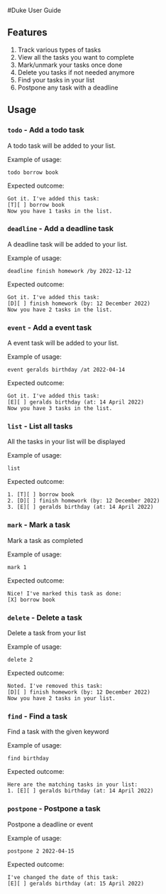 #Duke User Guide

## Features 
1. Track various types of tasks
2. View all the tasks you want to complete
3. Mark/unmark your tasks once done
4. Delete you tasks if not needed anymore
5. Find your tasks in your list 
6. Postpone any task with a deadline

## Usage

### `todo` - Add a todo task

A todo task will be added to your list.

Example of usage: 

`todo borrow book`

Expected outcome:

```
Got it. I've added this task:
[T][ ] borrow book
Now you have 1 tasks in the list.
```

### `deadline` - Add a deadline task

A deadline task will be added to your list.

Example of usage:

`deadline finish homework /by 2022-12-12 `

Expected outcome:

```
Got it. I've added this task:
[D][ ] finish homework (by: 12 December 2022)
Now you have 2 tasks in the list.
```
### `event` - Add a event task

A event task will be added to your list.

Example of usage:

`event geralds birthday /at 2022-04-14 `

Expected outcome:

```
Got it. I've added this task:
[E][ ] geralds birthday (at: 14 April 2022)
Now you have 3 tasks in the list.
```
### `list` - List all tasks

All the tasks in your list will be displayed

Example of usage:

`list`

Expected outcome:

```
1. [T][ ] borrow book
2. [D][ ] finish homework (by: 12 December 2022)
3. [E][ ] geralds birthday (at: 14 April 2022)
```
### `mark` - Mark a task

Mark a task as completed

Example of usage:

`mark 1`

Expected outcome:

```
Nice! I've marked this task as done:
[X] borrow book 
```

### `delete` - Delete a task

Delete a task from your list

Example of usage:

`delete 2`

Expected outcome:

```
Noted. I've removed this task:
[D][ ] finish homework (by: 12 December 2022)
Now you have 2 tasks in your list.
```

### `find` - Find a task

Find a task with the given keyword

Example of usage:

`find birthday`

Expected outcome:

```
Here are the matching tasks in your list:
1. [E][ ] geralds birthday (at: 14 April 2022)
```

### `postpone` - Postpone a task

Postpone a deadline or event

Example of usage:

`postpone 2 2022-04-15`

Expected outcome:

```
I've changed the date of this task:
[E][ ] geralds birthday (at: 15 April 2022)
```